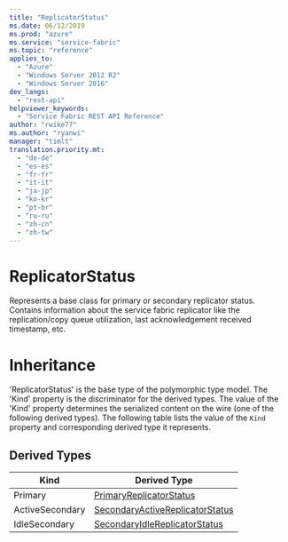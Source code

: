 ```yaml
---
title: "ReplicatorStatus"
ms.date: 06/12/2019
ms.prod: "azure"
ms.service: "service-fabric"
ms.topic: "reference"
applies_to: 
  - "Azure"
  - "Windows Server 2012 R2"
  - "Windows Server 2016"
dev_langs: 
  - "rest-api"
helpviewer_keywords: 
  - "Service Fabric REST API Reference"
author: "rwike77"
ms.author: "ryanwi"
manager: "timlt"
translation.priority.mt: 
  - "de-de"
  - "es-es"
  - "fr-fr"
  - "it-it"
  - "ja-jp"
  - "ko-kr"
  - "pt-br"
  - "ru-ru"
  - "zh-cn"
  - "zh-tw"
---
```

# ReplicatorStatus

Represents a base class for primary or secondary replicator status.
Contains information about the service fabric replicator like the replication/copy queue utilization, last acknowledgement received timestamp, etc.

# Inheritance

'ReplicatorStatus' is the base type of the polymorphic type model. The 'Kind' property is the discriminator for the derived types. 
The value of the 'Kind' property determines the serialized content on the wire (one of the following derived types). 
The following table lists the value of the `Kind` property and corresponding derived type it represents.
## Derived Types

| Kind | Derived Type |
| --- | --- | 
| Primary | [PrimaryReplicatorStatus](sfclient-model-primaryreplicatorstatus.md) |
| ActiveSecondary | [SecondaryActiveReplicatorStatus](sfclient-model-secondaryactivereplicatorstatus.md) |
| IdleSecondary | [SecondaryIdleReplicatorStatus](sfclient-model-secondaryidlereplicatorstatus.md) |

